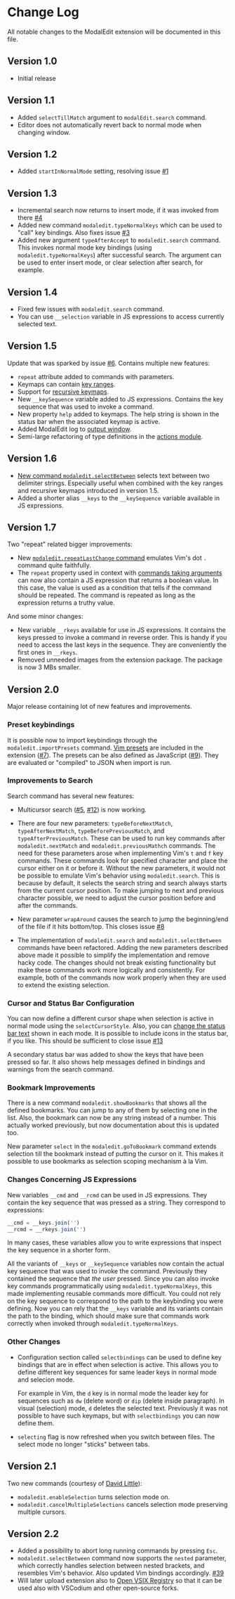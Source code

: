 # Change Log

All notable changes to the ModalEdit extension will be documented in this file.

## Version 1.0

- Initial release

## Version 1.1

- Added `selectTillMatch` argument to `modalEdit.search` command.
- Editor does not automatically revert back to normal mode when changing window.

## Version 1.2

- Added `startInNormalMode` setting, resolving issue 
  [#1](https://github.com/johtela/vscode-modaledit/issues/1)


## Version 1.3

- Incremental search now returns to insert mode, if it was invoked from there 
  [#4](https://github.com/johtela/vscode-modaledit/issues/4)
- Added new command `modaledit.typeNormalKeys` which can be used to "call"
  key bindings. Also fixes issue 
  [#3](https://github.com/johtela/vscode-modaledit/issues/3)
- Added new argument `typeAfterAccept` to `modaledit.search` command. This 
  invokes normal mode key bindings (using `modaledit.typeNormalKeys`) after
  successful search. The argument can be used to enter insert mode, or clear 
  selection after search, for example.

## Version 1.4

- Fixed few issues with `modaledit.search` command.
- You can use `__selection` variable in JS expressions to access currently
  selected text.  

## Version 1.5

Update that was sparked by issue [#6](https://github.com/johtela/vscode-modaledit/issues/6).
Contains multiple new features:

- `repeat` attribute added to commands with parameters.
- Keymaps can contain [key ranges](https://johtela.github.io/vscode-modaledit/docs/README.html#key-ranges).
- Support for [recursive keymaps](https://johtela.github.io/vscode-modaledit/docs/README.html#defining-recursive-keymaps).
- New `__keySequence` variable added to JS expressions. Contains the key
  sequence that was used to invoke a command.
- New property `help` added to keymaps. The help string is shown in the status
  bar when the associated keymap is active.
- Added ModalEdit log to [output window](https://johtela.github.io/vscode-modaledit/docs/README.html#debugging-keybindings).
- Semi-large refactoring of type definitions in the [actions module](https://johtela.github.io/vscode-modaledit/docs/src/actions.html).

## Version 1.6

- [New command `modaledit.selectBetween`](https://johtela.github.io/vscode-modaledit/docs/README.html#selecting-text-between-delimiters) 
  selects text between two delimiter strings. Especially useful when combined 
  with the key ranges and recursive keymaps introduced in version 1.5.
- Added a shorter alias `__keys` to the `__keySequence` variable available in
  JS expressions.

## Version 1.7

Two "repeat" related bigger improvements:

- New [`modaledit.repeatLastChange` command](https://johtela.github.io/vscode-modaledit/docs/README.html#repeat-last-change) 
  emulates Vim's dot `.` command quite faithfully.
- The `repeat` property used in context with 
  [commands taking arguments](https://johtela.github.io/vscode-modaledit/docs/README.html#commands-with-arguments) can now also contain a JS expression that 
  returns a boolean value. In this case, the value is used as a condition that
  tells if the command should be repeated. The command is repeated as long as
  the expression returns a truthy value.

And some minor changes:

- New variable `__rkeys` available for use in JS expressions. It contains the
  keys pressed to invoke a command in reverse order. This is handy if you need
  to access the last keys in the sequence. They are conveniently the first ones
  in `__rkeys`.
- Removed unneeded images from the extension package. The package is now 3 MBs
  smaller.

## Version 2.0

Major release containing lot of new features and improvements. 

### Preset keybindings

It is possible now to import keybindings through the `modaledit.importPresets`
command. [Vim presets](preset/vim.html) are included in the extension
([#7](https://github.com/johtela/vscode-modaledit/issues/7)). The presets can be
also defined as JavaScript ([#9](https://github.com/johtela/vscode-modaledit/issues/9)).
They are evaluated or "compiled" to JSON when import is run.

### Improvements to Search

Search command has several new features:

- Multicursor search ([#5](https://github.com/johtela/vscode-modaledit/issues/5),
  [#12](https://github.com/johtela/vscode-modaledit/pull/12)) is now working.

- There are four new parameters: `typeBeforeNextMatch`, `typeAfterNextMatch`,
  `typeBeforePreviousMatch`, and `typeAfterPreviousMatch`. These can be used to
  run key commands after `modaledit.nextMatch` and `modaledit.previousMathch`
  commands. The need for these parameters arose when implementing Vim's `t` and
  `f` key commands. These commands look for specified character and place the 
  cursor either on it or before it. Without the new parameters, it would not 
  be possible to emulate Vim's behavior using `modaledit.search`. This is 
  because by default, it selects the search string and search always starts from 
  the current cursor position. To make jumping to next and previous character 
  possible, we need to adjust the cursor position before and after the commands.

- New parameter `wrapAround` causes the search to jump the beginning/end of
  the file if it hits bottom/top. This closes issue [#8](https://github.com/johtela/vscode-modaledit/issues/8)

- The implementation of `modaledit.search` and `modaledit.selectBetween` 
  commands have been refactored. Adding the new parameters described above made
  it possible to simplify the implementation and remove hacky code. The changes 
  should not break existing functionality but make these commands work more 
  logically and consistently. For example, both of the commands now work 
  properly when they are used to extend the existing selection.

### Cursor and Status Bar Configuration

You can now define a different cursor shape when selection is active in normal
mode using the `selectCursorStyle`. Also, you can 
[change the status bar text](README.html#changing-status-bar) shown in each 
mode. It is possible to include icons in the status bar, if you like. This 
should be sufficient to close issue 
[#13](https://github.com/johtela/vscode-modaledit/issues/13)

A secondary status bar was added to show the keys that have been pressed so far. 
It also shows help messages defined in bindings and  warnings from the search 
command.

### Bookmark Improvements

There is a new command `modaledit.showBookmarks` that shows all the defined 
bookmarks. You can jump to any of them by selecting one in the list. Also,
the bookmark can now be any string instead of a number. This actually worked 
previously, but now documentation about this is updated too.

New parameter `select` in the `modaledit.goToBookmark` command extends selection
till the bookmark instead of putting the cursor on it. This makes it possible to
use bookmarks as selection scoping mechanism à la Vim.  

### Changes Concerning JS Expressions

New variables `__cmd` and `__rcmd` can be used in JS expressions. They contain
the key sequence that was pressed as a string. They correspond to expressions:
```js
__cmd = __keys.join('')
__rcmd = __rkeys.join('')
```
In many cases, these variables allow you to write expressions that inspect the 
key sequence in a shorter form.

All the variants of `__keys` or `__keySequence` variables now contain the actual
key sequence that was used to invoke the command. Previously they contained the
sequence that _the user_ pressed. Since you can also invoke key commands
programmatically using `modaledit.typeNormalKeys`, this made implementing 
reusable commands more difficult. You could not rely on the key sequence to 
correspond to the path to the keybinding you were defining. Now you can rely 
that the `__keys` variable and its variants contain the path to the binding, 
which should make sure that commands work correctly when invoked through 
`modaledit.typeNormalKeys`.

### Other Changes

- Configuration section called `selectbindings` can be used to define key 
  bindings that are in effect when selection is active. This allows you to 
  define different key sequences for same leader keys in normal mode and 
  selecion mode.

  For example in Vim, the `d` key is in normal mode the leader key for sequences
  such as `dw` (delete word) or `dip` (delete inside paragraph). In visual
  (selection) mode, `d` deletes the selected text. Previously it was not 
  possible to have such keymaps, but with `selectbindings` you can now define
  them.
  
- `selecting` flag is now refreshed when you switch between files. The select
  mode no longer "sticks" between tabs.

## Version 2.1

Two new commands (courtesy of [David Little](https://github.com/haberdashPI)):

- `modaledit.enableSelection` turns selection mode on.
- `modaledit.cancelMultipleSelections` cancels selection mode preserving
  multiple cursors.

## Version 2.2

- Added a possibility to abort long running commands by pressing `Esc`.
- `modaledit.selectBetween` command now supports the `nested` parameter, which
  correctly handles selection between nested brackets, and resembles Vim's
  behavior. Also updated Vim bindings accordingly. 
  [#39](https://github.com/johtela/vscode-modaledit/issues/39)
- Will later upload extension also to
  [Open VSIX Registry](https://open-vsx.org/) so that it can be used also with
  VSCodium and other open-source forks.